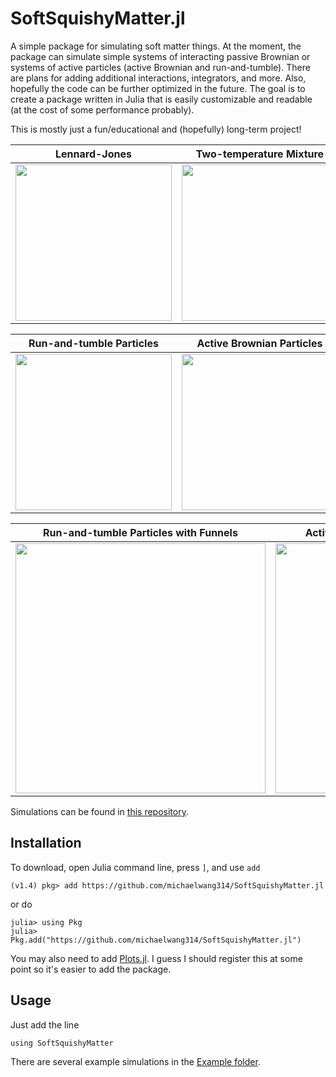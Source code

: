 # SoftSquishyMatter.jl
A simple package for simulating soft matter things.  At the moment, the package can simulate simple systems of interacting passive Brownian or systems of active particles (active Brownian and run-and-tumble).  There are plans for adding additional interactions, integrators, and more.  Also, hopefully the code can be further optimized in the future.  The goal is to create a package written in Julia that is easily customizable and readable (at the cost of some performance probably).

This is mostly just a fun/educational and (hopefully) long-term project!

| Lennard-Jones | Two-temperature Mixture | Bi-dispersed Mixture |
| ------------- | --------------- | -------------- |
| <img src="https://github.com/michaelwang314/simulation-storage/blob/master/Example_gifs/Example_LennardJonesFluid.gif" width="250"> | <img src="https://github.com/michaelwang314/simulation-storage/blob/master/Example_gifs/Example_TwoTemperature.gif" width="250"> | <img src="https://github.com/michaelwang314/simulation-storage/blob/master/Example_gifs/Example_PolyDispersed.gif" width="250"> |

| Run-and-tumble Particles | Active Brownian Particles |
| ------------------------ | ------------------------- |
| <img src="https://github.com/michaelwang314/simulation-storage/blob/master/Example_gifs/Example_RunAndTumble.gif" width="250"> | <img src="https://github.com/michaelwang314/simulation-storage/blob/master/Example_gifs/Example_ActiveBrownian.gif" width="250">

| Run-and-tumble Particles with Funnels | Active Brownian Particles with Funnels |
| ------------------------ | ------------------------------------- |
| <img src="https://github.com/michaelwang314/simulation-storage/blob/master/Example_gifs/Example_RunAndTumbleFunnels.gif" width="400"> | <img src="https://github.com/michaelwang314/simulation-storage/blob/master/Example_gifs/Example_ActiveBrownianFunnels.gif" width="400"> |

Simulations can be found in [this repository](https://github.com/michaelwang314/simulation-storage).

## Installation
To download, open Julia command line, press `]`, and use `add`
```
(v1.4) pkg> add https://github.com/michaelwang314/SoftSquishyMatter.jl
```
or do
```
julia> using Pkg
julia> Pkg.add("https://github.com/michaelwang314/SoftSquishyMatter.jl")
```
You may also need to add [Plots.jl](http://docs.juliaplots.org/latest/).  I guess I should register this at some point so it's easier to add the package.

## Usage
Just add the line
```
using SoftSquishyMatter
```
There are several example simulations in the [Example folder](https://github.com/michaelwang314/SoftSquishyMatter.jl/tree/master/Examples).
